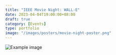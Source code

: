 ```yaml
---
title: "IEEE Movie Night: WALL-E"
date: 2023-04-04T19:00:00+08:00
draft: true
category: [Events]
type: portfolio
image: "/images/posters/movie-night-poster.png"
---
```


![Example image](/images/events/IEEE_MovieNight.jpg)

